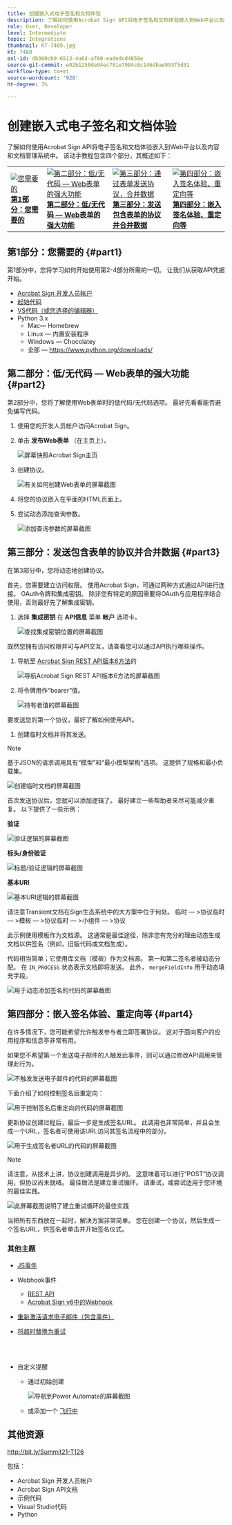 ```yaml
---
title: 创建嵌入式电子签名和文档体验
description: 了解如何使用Acrobat Sign API将电子签名和文档体验嵌入到Web平台以及内容和文档管理系统中
role: User, Developer
level: Intermediate
topic: Integrations
thumbnail: KT-7489.jpg
kt: 7489
exl-id: db300cb9-6513-4a64-af60-eadedcd4858e
source-git-commit: e02b1250de94ec781e7984c6c146dbae993f5d31
workflow-type: tm+mt
source-wordcount: '928'
ht-degree: 3%

---
```


# 创建嵌入式电子签名和文档体验

了解如何使用Acrobat Sign API将电子签名和文档体验嵌入到Web平台以及内容和文档管理系统中。 该动手教程包含四个部分，其概述如下：

<table style="table-layout:fixed">
<tr>
  <td>
    <a href="embeddedesignature.md#part1">
        <img alt="您需要的" src="assets/embeddedesignature/EmbedPart1_thumb.png" />
    </a>
    <div>
    <a href="embeddedesignature.md#part1"><strong>第1部分：您需要的</strong></a>
    </div>
  </td>
  <td>
    <a href="embeddedesignature.md#part2">
        <img alt="第二部分：低/无代码 — Web表单的强大功能" src="assets/embeddedesignature/EmbedPart2_thumb.png" />
    </a>
    <div>
    <a href="embeddedesignature.md#part2"><strong>第二部分：低/无代码 — Web表单的强大功能</strong></a>
    </div>
  </td>
  <td>
   <a href="embeddedesignature.md#part3">
      <img alt="第三部分：通过表单发送协议，合并数据" src="assets/embeddedesignature/EmbedPart3_thumb.png" />
   </a>
    <div>
    <a href="embeddedesignature.md#part3"><strong>第三部分：发送包含表单的协议并合并数据</strong></a>
    </div>
  </td>
  <td>
   <a href="embeddedesignature.md#part4">
      <img alt="第四部分：嵌入签名体验、重定向等" src="assets/embeddedesignature/EmbedPart4_thumb.png" />
   </a>
    <div>
    <a href="embeddedesignature.md#part4"><strong>第四部分：嵌入签名体验、重定向等</strong></a>
    </div>
  </td>
</tr>
</table>

## 第1部分：您需要的 {#part1}

第1部分中，您将学习如何开始使用第2-4部分所需的一切。 让我们从获取API凭据开始。

* [Acrobat Sign 开发人员帐户](https://acrobat.adobe.com/cn/zh-Hans/sign/developer-form.html)
* [起始代码](https://github.com/benvanderberg/adobe-sign-api-tutorial)
* [VS代码（或您选择的编辑器）](https://code.visualstudio.com)
* Python 3.x
   * Mac— Homebrew
   * Linux — 内置安装程序
   * Windows — Chocolatey
   * 全部 — https://www.python.org/downloads/

## 第二部分：低/无代码 — Web表单的强大功能 {#part2}

第2部分中，您将了解使用Web表单时的低代码/无代码选项。 最好先看看能否避免编写代码。

1. 使用您的开发人员帐户访问Acrobat Sign。
1. 单击 **发布Web表单** （在主页上）。

   ![屏幕快照Acrobat Sign主页](assets/embeddedesignature/embed_1.png)

1. 创建协议。

   ![有关如何创建Web表单的屏幕截图](assets/embeddedesignature/embed_2.png)

1. 将您的协议嵌入在平面的HTML页面上。
1. 尝试动态添加查询参数。

   ![添加查询参数的屏幕截图](assets/embeddedesignature/embed_3.png)

## 第三部分：发送包含表单的协议并合并数据 {#part3}

在第3部分中，您将动态地创建协议。

首先，您需要建立访问权限。 使用Acrobat Sign，可通过两种方式通过API进行连接。 OAuth令牌和集成密钥。 除非您有特定的原因需要将OAuth与应用程序结合使用，否则最好先了解集成密钥。

1. 选择 **集成密钥** 在 **API信息** 菜单 **帐户** 选项卡。

   ![查找集成密钥位置的屏幕截图](assets/embeddedesignature/embed_4.png)

既然您拥有访问权限并可与API交互，请查看您可以通过API执行哪些操作。

1. 导航至 [Acrobat Sign REST API版本6方法](http://adobesign.com/public/docs/restapi/v6)的

   ![导航Acrobat Sign REST API版本6方法的屏幕截图](assets/embeddedesignature/embed_5.png)

1. 将令牌用作“bearer”值。

   ![持有者值的屏幕截图](assets/embeddedesignature/embed_6.png)

要发送您的第一个协议，最好了解如何使用API。

1. 创建临时文档并将其发送。

>[!NOTE]
>
>基于JSON的请求调用具有“模型”和“最小模型架构”选项。 这提供了规格和最小负载集。

![创建临时文档的屏幕截图](assets/embeddedesignature/embed_7.png)

首次发送协议后，您就可以添加逻辑了。 最好建立一些帮助者来尽可能减少重复。 以下提供了一些示例：

**验证**

![验证逻辑的屏幕截图](assets/embeddedesignature/embed_8.png)

**标头/身份验证**

![标题/验证逻辑的屏幕截图](assets/embeddedesignature/embed_9.png)

**基本URI**

![基本URI逻辑的屏幕截图](assets/embeddedesignature/embed_10.png)

请注意Transient文档在Sign生态系统中的大方案中位于何处。
临时 — >协议临时 — >模板 — >协议临时 — >小组件 — >协议

此示例使用模板作为文档源。 这通常是最佳途径，除非您有充分的理由动态生成文档以供签名（例如，旧版代码或文档生成）。

代码相当简单；它使用库文档（模板）作为文档源。 第一和第二签名者被动态分配。 在 `IN_PROCESS` 状态表示文档即将发送。 此外， `mergeFieldInfo` 用于动态填充字段。

![用于动态添加签名的代码的屏幕截图](assets/embeddedesignature/embed_11.png)

## 第四部分：嵌入签名体验、重定向等 {#part4}

在许多情况下，您可能希望允许触发参与者立即签署协议。 这对于面向客户的应用程序和信息亭非常有用。

如果您不希望第一个发送电子邮件的人触发此事件，则可以通过修改API调用来管理此行为。

![不触发发送电子邮件的代码的屏幕截图](assets/embeddedesignature/embed_12.png)

下面介绍了如何控制签名后重定向：

![用于控制签名后重定向的代码的屏幕截图](assets/embeddedesignature/embed_13.png)

更新协议创建过程后，最后一步是生成签名URL。 此调用也非常简单，并且会生成一个URL，签名者可使用该URL访问其签名流程中的部分。

![用于生成签名者URL的代码的屏幕截图](assets/embeddedesignature/embed_14.png)

>[!NOTE]
>
>请注意，从技术上讲，协议创建调用是异步的。 这意味着可以进行“POST”协议调用，但协议尚未就绪。 最佳做法是建立重试循环。 请重试，或尝试适用于您环境的最佳实践。

![此屏幕截图说明了建立重试循环的最佳实践](assets/embeddedesignature/embed_15.png)

当把所有东西放在一起时，解决方案非常简单。 您在创建一个协议，然后生成一个签名URL，供签名者单击并开始签名仪式。

### 其他主题

* [JS事件](https://www.adobe.io/apis/documentcloud/sign/docs.html#!adobedocs/adobe-sign/master/events.md)
* Webhook事件
   * [REST API](https://sign-acs.na1.echosign.com/public/docs/restapi/v6#!/webhook/createWebhook)
   * [Acrobat Sign v6中的Webhook](https://www.adobe.io/apis/documentcloud/sign/docs.html#!adobedocs/adobe-sign/master/webhooks.md)
* [重新激活请求电子邮件（包含事件）](https://sign-acs.na1.echosign.com/public/docs/restapi/v6#!/agreements/updateAgreement)
* [将超时替换为重试](https://stackoverflow.com/questions/23267409/how-to-implement-retry-mechanism-into-python-requests-library)

   <br> 
* 自定义提醒
   * 通过初始创建

      ![导航到Power Automate的屏幕截图](assets/embeddedesignature/embed_16.png)

   * 或添加一个 [飞行中](https://sign-acs.na1.echosign.com/public/docs/restapi/v6#!/agreements/createReminderOnParticipant)

## 其他资源

http://bit.ly/Summit21-T126

包括：
* Acrobat Sign 开发人员帐户
* Acrobat Sign API文档
* 示例代码
* Visual Studio代码
* Python
